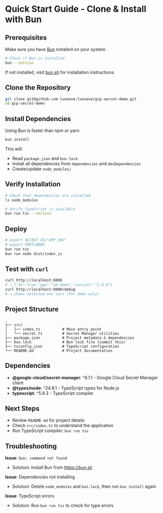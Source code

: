 # Quick Start Guide - Clone & Install with Bun

## Prerequisites

Make sure you have [Bun](https://bun.sh) installed on your system.

```bash
# Check if Bun is installed
bun --version
```

If not installed, visit [bun.sh](https://bun.sh) for installation instructions.

## Clone the Repository

```bash
git clone git@github.com-luxeave:luxeave/gcp-secret-demo.git
cd gcp-secret-demo
```

## Install Dependencies

Using Bun is faster than npm or yarn:

```bash
bun install
```

This will:
- Read `package.json` and `bun.lock`
- Install all dependencies from `dependencies` and `devDependencies`
- Create/update `node_modules/`

## Verify Installation

```bash
# Check that dependencies are installed
ls node_modules

# Verify TypeScript is available
bun run tsc --version
```

## Deploy

```bash
# export SECRET_ID="APP_ENV"
# export PORT=8080
bun run tsc
bun run node dist/index.js
```

## Test with `curl`

```bash
curl http://localhost:8080
# → {"ok":true,"app":"sm-demo","version":"1.0.0"}
curl http://localhost:8080/debug
# → shows selected env vars (for demo only)
```

## Project Structure

```
.
├── src/
│   ├── index.ts          # Main entry point
│   └── secret.ts         # Secret Manager utilities
├── package.json          # Project metadata & dependencies
├── bun.lock              # Bun lock file (commit this)
├── tsconfig.json         # TypeScript configuration
└── README.md             # Project documentation
```

## Dependencies

- **@google-cloud/secret-manager**: ^6.1.1 - Google Cloud Secret Manager client
- **@types/node**: ^24.8.1 - TypeScript types for Node.js
- **typescript**: ^5.9.3 - TypeScript compiler

## Next Steps

- Review `README.md` for project details
- Check `src/index.ts` to understand the application
- Run TypeScript compiler: `bun run tsc`

## Troubleshooting

**Issue**: `bun: command not found`
- Solution: Install Bun from https://bun.sh

**Issue**: Dependencies not installing
- Solution: Delete `node_modules` and `bun.lock`, then run `bun install` again

**Issue**: TypeScript errors
- Solution: Run `bun run tsc` to check for type errors

